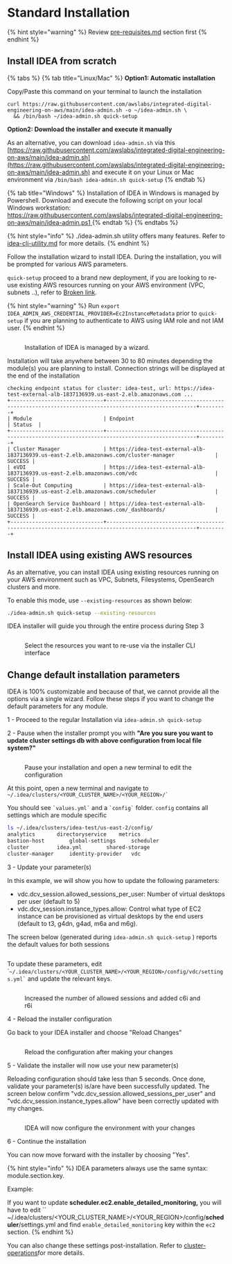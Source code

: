 # Standard Installation

{% hint style="warning" %}
Review [pre-requisites.md](pre-requisites.md "mention") section first
{% endhint %}

## Install IDEA from scratch

{% tabs %}
{% tab title="Linux/Mac" %}
**Option1: Automatic installation**&#x20;

Copy/Paste this command on your terminal to launch the installation

```
curl https://raw.githubusercontent.com/awslabs/integrated-digital-engineering-on-aws/main/idea-admin.sh -o ~/idea-admin.sh \
  && /bin/bash ~/idea-admin.sh quick-setup
```

**Option2: Download the installer and execute it manually**

As an alternative, you can download `idea-admin.sh` via this [https://raw.githubusercontent.com/awslabs/integrated-digital-engineering-on-aws/main/idea-admin.sh](https://raw.githubusercontent.com/awslabs/integrated-digital-engineering-on-aws/main/idea-admin.sh) and execute it on your Linux or Mac environment via `/bin/bash idea-admin.sh quick-setup`&#x20;
{% endtab %}

{% tab title="Windows" %}
Installation of IDEA in Windows is managed by Powershell. Download and execute the following script on your local Windows workstation: [https://raw.githubusercontent.com/awslabs/integrated-digital-engineering-on-aws/main/idea-admin.ps1  ](https://raw.githubusercontent.com/awslabs/integrated-digital-engineering-on-aws/main/idea-admin.ps1)
{% endtab %}
{% endtabs %}

{% hint style="info" %}
./idea-admin.sh utility offers many features. Refer to [idea-cli-utility.md](../../developer-portal/idea-cli-utility.md "mention") for more details.
{% endhint %}

Follow the installation wizard to install IDEA. During the installation, you will be prompted for various AWS parameters.

&#x20;`quick-setup` proceed to a brand new deployment, if you are looking to re-use existing AWS resources running on your AWS environment (VPC, subnets ..), refer to [Broken link](broken-reference "mention").

{% hint style="warning" %}
Run `export IDEA_ADMIN_AWS_CREDENTIAL_PROVIDER=Ec2InstanceMetadata` prior to `quick-setup` if you are planning to authenticate to AWS using IAM role and not IAM user.
{% endhint %}

<figure><img src="../../.gitbook/assets/Screen Shot 2022-11-13 at 10.32.32 AM.png" alt=""><figcaption><p>Installation of IDEA is managed by a wizard.</p></figcaption></figure>

Installation will take anywhere between 30 to 80 minutes depending the module(s) you are planning to install. Connection strings will be displayed at the end of the installation

```
checking endpoint status for cluster: idea-test, url: https://idea-test-external-alb-1837136939.us-east-2.elb.amazonaws.com ...
+------------------------------+---------------------------------------------------------------------------------------------------+---------+
| Module                       | Endpoint                                                                                          | Status  |
+------------------------------+---------------------------------------------------------------------------------------------------+---------+
| Cluster Manager              | https://idea-test-external-alb-1837136939.us-east-2.elb.amazonaws.com/cluster-manager             | SUCCESS |
| eVDI                         | https://idea-test-external-alb-1837136939.us-east-2.elb.amazonaws.com/vdc                         | SUCCESS |
| Scale-Out Computing          | https://idea-test-external-alb-1837136939.us-east-2.elb.amazonaws.com/scheduler                   | SUCCESS |
| OpenSearch Service Dashboard | https://idea-test-external-alb-1837136939.us-east-2.elb.amazonaws.com/_dashboards/                | SUCCESS |
+------------------------------+---------------------------------------------------------------------------------------------------+---------+
```

## Install IDEA using existing AWS resources

As an alternative, you can install IDEA using existing resources running on your AWS environment such as VPC, Subnets, Filesystems, OpenSearch clusters and more.&#x20;

To enable this mode, use `--existing-resources` as shown below:

```bash
./idea-admin.sh quick-setup --existing-resources
```

IDEA installer will guide you through the entire process during Step 3

<figure><img src="../../.gitbook/assets/Screen Shot 2022-11-23 at 11.30.02 AM.png" alt=""><figcaption><p>Select the resources you want to re-use via the installer CLI interface</p></figcaption></figure>

## Change default installation parameters

IDEA is 100% customizable and because of that, we cannot provide all the options via a single wizard. Follow these steps if you want to change the default parameters for any module.

1 - Proceed to the regular Installation via `idea-admin.sh quick-setup`

2 - Pause when the installer prompt you with **"Are you sure you want to update cluster settings db with above configuration from local file system?"**

<figure><img src="../../.gitbook/assets/Screen Shot 2022-11-15 at 2.05.19 PM.png" alt=""><figcaption><p>Pause your installation and open a new terminal to edit the configuration</p></figcaption></figure>

At this point, open a new terminal and navigate to `` ~/.idea/clusters/<YOUR_CLUSTER_NAME>/<YOUR_REGION>/` ``&#x20;

You should see `` `values.yml` `` and a `` `config` `` folder. `config` contains all settings which are module specific

```bash
ls ~/.idea/clusters/idea-test/us-east-2/config/
analytics		directoryservice	metrics
bastion-host		global-settings		scheduler
cluster			idea.yml		shared-storage
cluster-manager		identity-provider	vdc
```

3 - Update your parameter(s)

In this example, we will show you how to update the following  parameters:

* vdc.dcv\_session.allowed\_sessions\_per\_user: Number of virtual desktops per user (default to 5)
* vdc.dcv\_session.instance\_types.allow: Control what type of EC2 instance can be provisioned as virtual desktops by the end users (default to t3, g4dn, g4ad, m6a and m6g).

The screen below (generated during `idea-admin.sh quick-setup` ) reports the default values for both sessions

<figure><img src="../../.gitbook/assets/Screen Shot 2022-12-04 at 1.25.49 PM.png" alt=""><figcaption></figcaption></figure>

To update these parameters, edit  \``` ~/.idea/clusters/<YOUR_CLUSTER_NAME>/<YOUR_REGION>/config/vdc/settings.yml` `` and update the relevant keys.

<figure><img src="../../.gitbook/assets/Screen Shot 2022-12-04 at 1.29.26 PM.png" alt=""><figcaption><p>Increased the number of allowed sessions and added c6i and r6i</p></figcaption></figure>

4 - Reload the installer configuration

&#x20;Go back to your IDEA installer and choose "Reload Changes"

<figure><img src="../../.gitbook/assets/Screen Shot 2022-11-15 at 1.57.28 PM.png" alt=""><figcaption><p>Reload the configuration after making your changes</p></figcaption></figure>

5 - Validate the installer will now use your new parameter(s)

Reloading configuration should take less than 5 seconds. Once done, validate your parameter(s) is/are have been successfully updated. The screen below confirm "vdc.dcv\_session.allowed\_sessions\_per\_user" and "vdc.dcv\_session.instance\_types.allow" have been correctly updated with my changes.

<figure><img src="../../.gitbook/assets/Screen Shot 2022-12-04 at 1.31.10 PM.png" alt=""><figcaption><p>IDEA will now configure the environment with your changes</p></figcaption></figure>

6 - Continue the installation

You can now move forward with the installer by choosing "Yes".

{% hint style="info" %}
IDEA parameters always use the same syntax: module.section.key.

Example:&#x20;

If you want to update **scheduler.ec2.enable\_detailed\_monitoring,** you will have to edit `` \~/.idea/clusters/\<YOUR\_CLUSTER\_NAME>/\<YOUR\_REGION>/config/**scheduler**/settings.yml and find `enable_detailed_monitoring` key within the `ec2` section.
{% endhint %}

You can also change these settings post-installation. Refer to [cluster-operations](../cluster-operations/ "mention")for more details.
